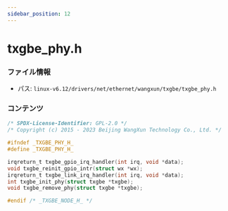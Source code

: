 ```yaml
---
sidebar_position: 12
---
```

# txgbe_phy.h

### ファイル情報

- パス: `linux-v6.12/drivers/net/ethernet/wangxun/txgbe/txgbe_phy.h`

### コンテンツ

```h
/* SPDX-License-Identifier: GPL-2.0 */
/* Copyright (c) 2015 - 2023 Beijing WangXun Technology Co., Ltd. */

#ifndef _TXGBE_PHY_H_
#define _TXGBE_PHY_H_

irqreturn_t txgbe_gpio_irq_handler(int irq, void *data);
void txgbe_reinit_gpio_intr(struct wx *wx);
irqreturn_t txgbe_link_irq_handler(int irq, void *data);
int txgbe_init_phy(struct txgbe *txgbe);
void txgbe_remove_phy(struct txgbe *txgbe);

#endif /* _TXGBE_NODE_H_ */

```
